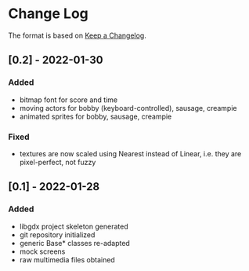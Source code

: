 
# Change Log
The format is based on [Keep a Changelog](http://keepachangelog.com/).

## [0.2] - 2022-01-30

### Added
- bitmap font for score and time
- moving actors for bobby (keyboard-controlled), sausage, creampie
- animated sprites for bobby, sausage, creampie

### Fixed
- textures are now scaled using Nearest instead of Linear, 
i.e. they are pixel-perfect, not fuzzy

## [0.1] - 2022-01-28

### Added
- libgdx project skeleton generated
- git repository initialized
- generic Base* classes re-adapted
- mock screens
- raw multimedia files obtained 
